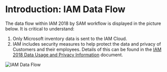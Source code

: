 # Introduction: IAM Data Flow

The data flow within IAM 2018 by SAM workflow is displayed in the picture below. It is critical to understand:

1. Only Microsoft inventory data is sent to the IAM Cloud.
1. IAM includes security measures to help protect the data and privacy of Customers and their employees. Details of this can be found in the [IAM 2018 Data Usage and Privacy Information](https://aka.ms/iamdatausage)  document.

![IAM Data Flow](media/IAM_Data_Flow.jpg)
